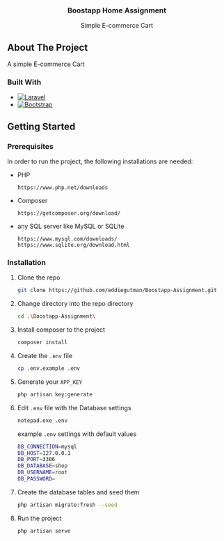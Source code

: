 <h3 align="center">Boostapp Home Assignment</h3>

  <p align="center">
    Simple E-commerce Cart
</div>

<!-- ABOUT THE PROJECT -->
## About The Project

A simple E-commerce Cart

### Built With

* [![Laravel][Laravel.com]][Laravel-url]
* [![Bootstrap][Bootstrap.com]][Bootstrap-url]


<!-- GETTING STARTED -->
## Getting Started

### Prerequisites

In order to run the project, the following installations are needed:
* PHP
  ```
  https://www.php.net/downloads
  ```
* Composer
  ```
  https://getcomposer.org/download/
  ```
* any SQL server like MySQL or SQLite
  ```
  https://www.mysql.com/downloads/
  https://www.sqlite.org/download.html
  ```

### Installation

1. Clone the repo
   ```sh
   git clone https://github.com/eddiegutman/Boostapp-Assignment.git
   ```
2. Change directory into the repo directory
   ```sh
   cd .\Boostapp-Assignment\
   ```
3. Install composer to the project
   ```sh
   composer install
   ```
4. Create the `.env` file
   ```sh
   cp .env.example .env
   ```
5. Generate your `APP_KEY` 
   ```sh
   php artisan key:generate
   ```
6. Edit `.env` file with the Database settings
   ```sh
   notepad.exe .env
   ```
   example `.env` settings with default values
   ```sh
   DB_CONNECTION=mysql
   DB_HOST=127.0.0.1
   DB_PORT=3306
   DB_DATABASE=shop
   DB_USERNAME=root
   DB_PASSWORD=
   ```
7. Create the database tables and seed them
   ```sh
   php artisan migrate:fresh --seed
   ```
8. Run the project
   ```sh
   php artisan serve
   ```  
   
[Laravel.com]: https://img.shields.io/badge/Laravel-FF2D20?style=for-the-badge&logo=laravel&logoColor=white
[Laravel-url]: https://laravel.com
[Bootstrap.com]: https://img.shields.io/badge/Bootstrap-563D7C?style=for-the-badge&logo=bootstrap&logoColor=white
[Bootstrap-url]: https://getbootstrap.com
